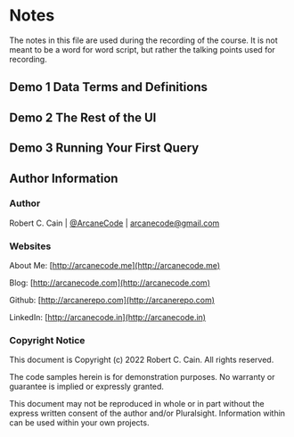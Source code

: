 # Notes

The notes in this file are used during the recording of the course. It is not meant to be a word for word script, but rather the talking points used for recording.

## Demo 1 Data Terms and Definitions

## Demo 2 The Rest of the UI

## Demo 3 Running Your First Query

## Author Information

### Author

Robert C. Cain | [@ArcaneCode](https://twitter.com/arcanecode) | arcanecode@gmail.com

### Websites

About Me: [http://arcanecode.me](http://arcanecode.me)

Blog: [http://arcanecode.com](http://arcanecode.com)

Github: [http://arcanerepo.com](http://arcanerepo.com)

LinkedIn: [http://arcanecode.in](http://arcanecode.in)

### Copyright Notice

This document is Copyright (c) 2022 Robert C. Cain. All rights reserved.

The code samples herein is for demonstration purposes. No warranty or guarantee is implied or expressly granted.

This document may not be reproduced in whole or in part without the express written consent of the author and/or Pluralsight. Information within can be used within your own projects.
